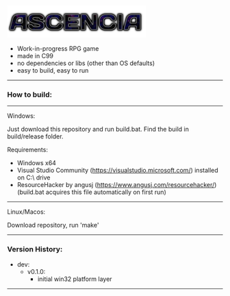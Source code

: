 ![AscenciaLogo](https://raw.githubusercontent.com/phraggers/Ascencia/master/assets/title325.png)
- Work-in-progress RPG game
- made in C99
- no dependencies or libs (other than OS defaults)
- easy to build, easy to run
<hr/>

### How to build:
<hr/>
Windows:

Just download this repository and run build.bat.
Find the build in build/release folder.

Requirements:
- Windows x64
- Visual Studio Community (https://visualstudio.microsoft.com/) installed on C:\ drive
- ResourceHacker by angusj (https://www.angusj.com/resourcehacker/) (build.bat acquires this file automatically on first run)
<hr/>
Linux/Macos:

Download repository, run 'make'
<hr/>

### Version History:

- dev:
    - v0.1.0:
	    - initial win32 platform layer
<hr/>